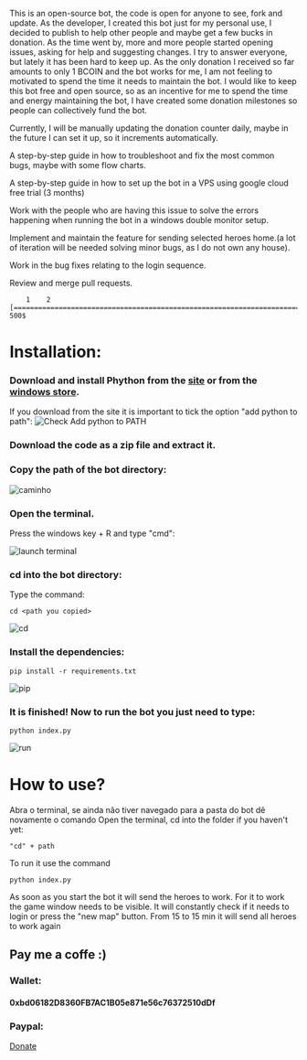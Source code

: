 

  This is an open-source bot, the code is open for anyone to see, fork and update.
As the developer, I created this bot just for my personal use, I decided to publish to help other people and maybe get a few bucks in donation.
As the time went by, more and more people started opening issues, asking for help and suggesting changes. 
I try to answer everyone, but lately it has been hard to keep  up. As the only donation I received so far amounts to only 1 BCOIN and the bot works for me, I am not feeling to motivated to spend the time it needs to maintain the bot.
I would like to keep this bot free and open source, so as an incentive for me to spend the time and energy maintaining the bot, I have created some donation milestones so people can collectively fund the bot.

Currently, I will be manually updating the donation counter daily, maybe in the future I can set it up, so it increments automatically.

A step-by-step guide in how to troubleshoot and fix the most common bugs, maybe with some flow charts.

A step-by-step guide in how to set up the bot in a VPS using google cloud free trial (3 months) 

Work with the people who are having this issue to solve the errors happening when running the bot in a windows double monitor setup.

Implement and maintain the feature for sending selected heroes home.(a lot of iteration will be needed solving minor bugs, as I do not own any house).

Work in the bug fixes relating to the login sequence.

Review and merge pull requests.
``` 
    1    2 
[====================================================================================================]
500$
```

# Installation:
### Download and install Phython from the [site](https://www.python.org/downloads/) or from the [windows store](https://www.microsoft.com/p/python-37/9nj46sx7x90p?activetab=pivot:overviewtab). 

If you download from the site it is important to tick the option "add python
to path":
![Check Add python to PATH](https://github.com/mpcabete/bombcrypto-bot/raw/ee1b3890e67bc30e372359db9ae3feebc9c928d8/readme-images/path.png)

### Download the code as a zip file and extract it.

### Copy the path of the bot directory:

![caminho](https://github.com/mpcabete/bombcrypto-bot/raw/main/readme-images/address.png)

### Open the terminal.

Press the windows key + R and type "cmd":

![launch terminal](https://github.com/mpcabete/bombcrypto-bot/raw/main/readme-images/cmd.png)

### cd into the bot directory:
Type the command:

```
cd <path you copied>
```

![cd](https://github.com/mpcabete/bombcrypto-bot/raw/main/readme-images/cd.png)

### Install the dependencies:

```
pip install -r requirements.txt
```

  
![pip](https://github.com/mpcabete/bombcrypto-bot/raw/main/readme-images/pip.png)

### It is finished! Now to run the bot you just need to type:

```
python index.py
```

![run](https://github.com/mpcabete/bombcrypto-bot/raw/main/readme-images/run.png)


# How to use?

Abra o terminal, se ainda não tiver navegado para a pasta do bot dê novamente o comando
Open the terminal, cd into the folder if you haven't yet:

```
"cd" + path
```

To run it use the command

```
python index.py
```

As soon as you start the bot it will send the heroes to work. For it to work the game window needs to be visible.
It will constantly check if it needs to login or press the "new map" button. 
From 15 to 15 min it will send all heroes to work again

## Pay me a coffe :)

### Wallet:
#### 0xbd06182D8360FB7AC1B05e871e56c76372510dDf
### Paypal:
[Donate](https://www.paypal.com/donate?hosted_button_id=JVYSC6ZYCNQQQ)
